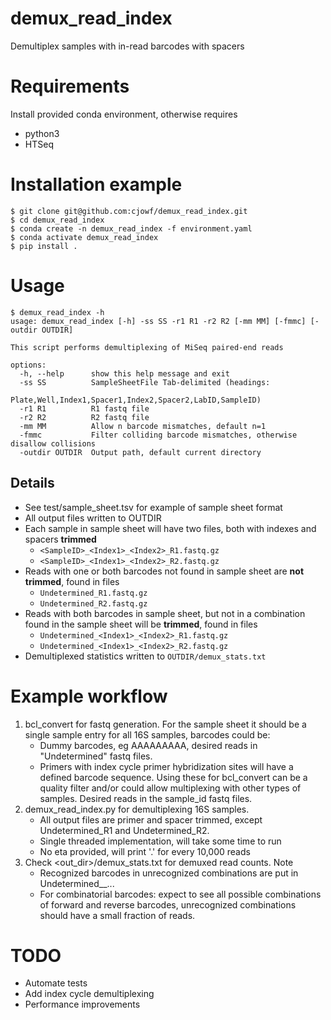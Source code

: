 # demux_read_index
Demultiplex samples with in-read barcodes with spacers

# Requirements
Install provided conda environment, otherwise requires
- python3
- HTSeq

# Installation example
```
$ git clone git@github.com:cjowf/demux_read_index.git
$ cd demux_read_index
$ conda create -n demux_read_index -f environment.yaml
$ conda activate demux_read_index
$ pip install .
```

# Usage

```
$ demux_read_index -h
usage: demux_read_index [-h] -ss SS -r1 R1 -r2 R2 [-mm MM] [-fmmc] [-outdir OUTDIR]

This script performs demultiplexing of MiSeq paired-end reads

options:
  -h, --help      show this help message and exit
  -ss SS          SampleSheetFile Tab-delimited (headings:
                  Plate,Well,Index1,Spacer1,Index2,Spacer2,LabID,SampleID)
  -r1 R1          R1 fastq file
  -r2 R2          R2 fastq file
  -mm MM          Allow n barcode mismatches, default n=1
  -fmmc           Filter colliding barcode mismatches, otherwise disallow collisions
  -outdir OUTDIR  Output path, default current directory
```
## Details
- See test/sample_sheet.tsv for example of sample sheet format
- All output files written to OUTDIR
- Each sample in sample sheet will have two files, both with indexes and spacers **trimmed**
  - `<SampleID>_<Index1>_<Index2>_R1.fastq.gz`
  - `<SampleID>_<Index1>_<Index2>_R2.fastq.gz`
- Reads with one or both barcodes not found in sample sheet are **not trimmed**, found in files
  - `Undetermined_R1.fastq.gz`
  - `Undetermined_R2.fastq.gz`
- Reads with both barcodes in sample sheet, but not in a combination found in the sample sheet will be **trimmed**, found in files
  - `Undetermined_<Index1>_<Index2>_R1.fastq.gz`
  - `Undetermined_<Index1>_<Index2>_R2.fastq.gz`
- Demultiplexed statistics written to `OUTDIR/demux_stats.txt`

# Example workflow
1. bcl_convert for fastq generation.  For the sample sheet it should be a single sample entry for all 16S samples, barcodes could be:
     - Dummy barcodes, eg AAAAAAAAA, desired reads in "Undetermined" fastq files.
     - Primers with index cycle primer hybridization sites will have a defined barcode sequence. Using these for bcl_convert can be a quality filter and/or could allow multiplexing with other types of samples.  Desired reads in the sample_id fastq files.
2. demux_read_index.py for demultiplexing 16S samples.
      - All output files are primer and spacer trimmed, except Undetermined_R1 and Undetermined_R2.
      - Single threaded implementation, will take some time to run
      - No eta provided, will print '.' for every 10,000 reads
3. Check <out_dir>/demux_stats.txt for demuxed read counts. Note
      - Recognized barcodes in unrecognized combinations are put in Undetermined_<bc1>_<bc2>...
      - For combinatorial barcodes: expect to see all possible combinations of forward and reverse barcodes, unrecognized combinations should have a small fraction of reads.
  
# TODO
- Automate tests
- Add index cycle demultiplexing
- Performance improvements
